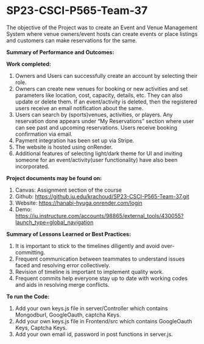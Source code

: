 # SP23-CSCI-P565-Team-37

The objective of the Project was to create an Event and Venue Management System where venue owners/event hosts can create events or place listings and customers can make reservations for the same.

**Summary of Performance and Outcomes:**

**Work completed:**
1.	Owners and Users can successfully create an account by selecting their role.
2.	Owners can create new venues for booking or new activities and set parameters like location, cost, capacity, details, etc. They can also update or delete them. If an event/activity is deleted, then the registered users receive an email notification about the same.
3.	Users can search by (sports)venues, activities, or players. Any reservation done appears under “My Reservations” section where user can see past and upcoming reservations. Users receive booking confirmation via email.
4.	Payment integration has been set up via Stripe.
5.	The website is hosted using onRender.
6.	Additional features of selecting light/dark theme for UI and inviting someone for an event/activity(user functionality) have also been incorporated.

**Project documents may be found on:**
1.	Canvas: Assignment section of the course
2.	Github: https://github.iu.edu/krachoud/SP23-CSCI-P565-Team-37.git
3.	Website: https://hanabi-hyuga.onrender.com/login
4.	Demo: https://iu.instructure.com/accounts/98865/external_tools/430055?launch_type=global_navigation

**Summary of Lessons Learned or Best Practices:**
1.	It is important to stick to the timelines diligently and avoid over-committing.
2.	Frequent communication between teammates to understand issues faced and resolving error collectively.
3.	Revision of timeline is important to implement quality work.
4.	Frequent commits help everyone stay up to date with working codes and aids in resolving merge conflicts.

**To run the Code:**
1. Add your own keys.js file in server/Controller which contains Mongodburl, GoogleOauth, captcha Keys.
2. Add your own keys.js file in Frontend/src which contains GoogleOauth Keys, Captcha Keys.
3. Add your own email id, password in post functions in server.js.

